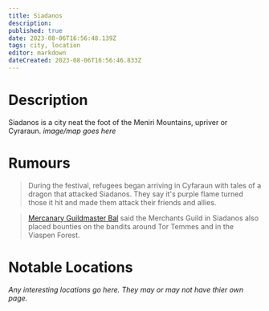 ```yaml
---
title: Siadanos
description: 
published: true
date: 2023-08-06T16:56:48.139Z
tags: city, location
editor: markdown
dateCreated: 2023-08-06T16:56:46.833Z
---
```


# Description
Siadanos is a city neat the foot of the Meniri Mountains, upriver or Cyraraun.
*image/map goes here*

# Rumours
> During the festival, refugees began arriving in Cyfaraun with tales of a dragon that attacked Siadanos. They say it's purple flame turned those it hit and made them attack their friends and allies.

> [Mercanary Guildmaster Bal](/npcs/Balcadar_Brogitarius) said the Merchants Guild in Siadanos also placed bounties on the bandits around Tor Temmes and in the Viaspen Forest.

# Notable Locations
*Any interesting locations go here. They may or may not have thier own page.*